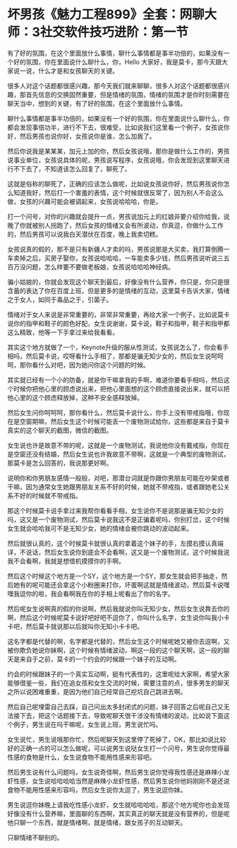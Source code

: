 # 坏男孩《魅力工程899》全套：网聊大师：3社交软件技巧进阶：第一节

有了好的氛围，在这个里面放什么事情，聊什么事情都是事半功倍的，如果没有一个好的氛围，你在里面说什么聊什么，你，Hello 大家好，我是莫卡，那今天跟大家说一说，什么才是和女孩聊天的关键。

很多人对这个话题都很感兴趣，那今天我们就来聊聊，很多人对这个话题都很感兴趣，那首先信息的交换固然重要，但是情绪的氛围，情绪的氛围才是你时刻需要在聊天当中，想到的关键，有了好的氛围，在这个里面放什么事情。

聊什么事情都是事半功倍的，如果没有一个好的氛围，你在里面说什么聊什么，你都会发现事倍功半，进行不下去，很难受，比如说我们这里看一个例子，女孩说你好，然后男孩也说你好，女孩说你是谁，怎么加我了。

然后你说我是某某某，加元上加的你，然后女孩说哦，那你是做什么工作的，男孩说事业单位，女孩说具体的呢，男孩说写程序，女孩说哦，你会发现到这里聊天进行不下去了，不知道该怎么回复了，聊死了。

这就是俗称的聊死了，正确的应该怎么做呢，比如说女孩说你好，然后男孩说你怎么知道我好，然后打一个害羞的表情，这个时候就很反常了，因为别人不会这么做，女孩的兴趣可能会被调起来，女孩说哈哈哈，你是。

打一个问号，对你的兴趣就会提升一点，男孩说加元上的红娘非要介绍你给我，说晚了你就被别人拐跑了，然后女孩的情绪又会有所波动，你真逗，你做什么工作的，然后男孩可以说我白天潜伏在百度，晚上我卖切糕。

女孩说真的假的，那不是只有新疆人才卖的吗，男孩说那是大买卖，我打算倒腾一车卖掉之后，买房子娶你，女孩说哈哈哈，一车能卖多少钱，然后男孩说听说三五百万没问题，怎么样要不要做老板娘，女孩说哈哈哈神经病。

骗小姑娘的，你就会发现这个聊天到最后，好像没有什么营养，你只是，你只是很含蓄的表达了你在百度上班，但是更多的是情绪的互动，这里莫卡告诉大家，情绪之于女人，如同于毒品之于，引菌子。

情绪对于女人来说是非常重要的，非常非常重要，再给大家一个例子，比如说莫卡说你的指甲和鞋子的颜色好配，女生说谢谢，莫卡说，鞋子和指甲，鞋子和指甲都这么精致，他等一下手拿过来给我看看。

其实这个地方就做了一个，Keynote升级的服从性测试，女孩说怎么了，你会看手相吗，然后莫卡说，哎呀看什么手相了，那都是骗无知少女的，然后女生说呵呵呵，那你看什么对吧，因为她问你这个问题的时候。

其实就已经有一个小的防备，就是你干嘛拿我的手啊，难道你要看手相吗，然后这个时候你把他心里的顾虑说出来，把他心里面想的这个顾虑直接说出来，就可以把他心里的这个顾虑释放掉，这种不安全感释放掉。

然后女生问你呵呵呵，那你看什么，然后莫卡说什么，你手上没有带戒指哦，你现在是空窗期嘛，然后女生这个时候可能丢一个废物测试给你，这些都是来自于莫卡真实的这个聊天的截图，微信的截图。

女生说也许是故意不带的呢，这就是一个废物测试，我说他你没有戴戒指，你现在是空窗还没有结婚，然后女生说也许我故意不带啊，这就是一个典型的废物测试，那莫卡是怎么回答的，我说那更好啊。

说明你和你男朋友感情一般般，对吧，那潜台词就是你跟你男朋友可能在吵架或者干嘛，因为通常女生她跟男朋友关系不好的时候，她就不带戒指，或者跟她老公关系不好的时候就不带戒指。

那这个时候莫卡说手拿过来我帮你看看手相，女生说你不是说那是骗无知少女的吗，这又是一个废物测试，然后莫卡说我这不是正骗着呢吗，你别打岔，这个时候女生就会哈哈我可不是无知少女，她的情绪会被你跳动的波动起来。

然后就很认真的，这个时候莫卡就很认真的拿着这个妹子的手，左摸右摸认真端详，不说话，然后女生说你到底会不会看啊，这又是一个废物测试，这个时候我说我不会看啊，我就是想借机摸摸你的手啊。

然后这个时候这个地方是一个SY，这个地方是一个SY，那女生就会把手抽走，然后她有的呢可能还会拿这个小粉圈来打你，坏蛋啊这就是情绪波动，然后莫卡说嘿嘿我逗你的啦，我会看啊我在你的手相上呢看出了你的名字。

然后呢女生说啊真的假的你说啊，然后我就说你叫无知少女，然后女生说靠去你的啊，然后这个时候呢莫卡说好吧好吧不逗你了，你叫什么名字，女生说你叫我小卡卡吧，然后莫卡就说那以后就叫你无知小卡卡吧。

这名字都是代替的啊，名字都是代替的，然后女生这个时候呢她又被你去逗啊，又被你欺负她说你妹啊，这个时候有情绪波动，啊这一段的这个聊天啊，这一段的聊天是来自于之前，莫卡的一个约会的时候跟一个妹子的互动啊。

约会的时候跟妹子的一个真实互动啊，挺有代表性的，这里呢给大家啊，希望大家能够借鉴一些，我们在追女孩和女生交流的时候，需要注意的点，很多男生的聊天之所以说困难重重，是因为他们自己经常自己挖坑自己跳进去啊。

然后自己呢埋雷自己去踩，自己问出太多封闭式的问题，妹子回答之后呢自己又无法接下去，把这个话题接下去，导致呢聊天很干涉没有情绪的波动，比如说下面这个例子，男生说在吗干嘛呢，女生说上班，男生说忙吗。

女生说忙，男生说哦那你忙，然后呢聊天到这里停了死掉了，OK，那比如说比较好的正确一点的可以怎么做呢，可以说男生说哒女生打一个问号，男生说你觉得最性感的食物是什么，女生说食物不能用性感来形容吧。

然后男生说有什么问题吗，女生说奇怪啊，然后男生说你觉得我性感还是麻辣小龙虾性感，女生说哈哈哈哈当然是麻辣小龙虾性感，然后男生说你他妈刚刚不是还说食物不能用性感来形容吗，然后女生说你太逗了，男生说逗你妹。

男生说逗你妹晚上请我吃性感小龙虾，女生就哈哈哈哈，那这个地方呢你也会发现好像没有什么营养嘛，里面聊的东西啊，其实真正的聊天就是没有营养的，但是呢他只聊一个东西，就是情绪啊，就是情绪，跟女孩子的互动聊天。

只聊情绪不聊别的。